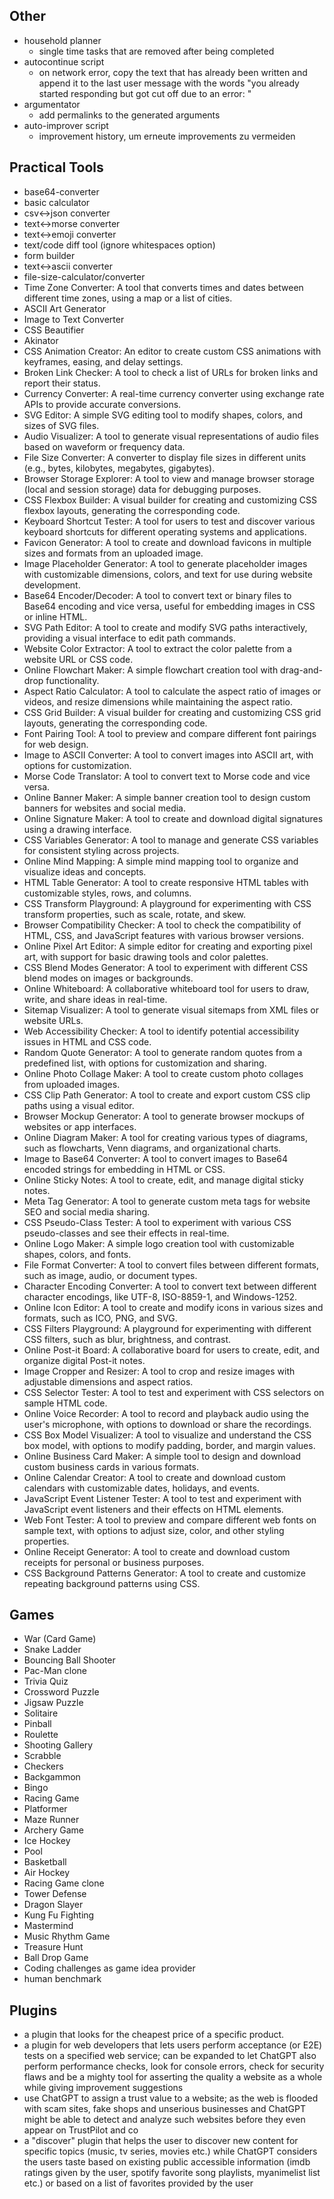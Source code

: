 ## Other
- household planner
  - single time tasks that are removed after being completed
- autocontinue script
  - on network error, copy the text that has already been written and append it to the last user message with the words "you already started responding but got cut off due to an error: <cutMessage>"
- argumentator
  - add permalinks to the generated arguments
- auto-improver script
  - improvement history, um erneute improvements zu vermeiden

## Practical Tools
- base64-converter
- basic calculator
- csv<->json converter
- text<->morse converter
- text<->emoji converter
- text/code diff tool (ignore whitespaces option)
- form builder
- text<->ascii converter
- file-size-calculator/converter
- Time Zone Converter: A tool that converts times and dates between different time zones, using a map or a list of cities.
- ASCII Art Generator
- Image to Text Converter
- CSS Beautifier
- Akinator
- CSS Animation Creator: An editor to create custom CSS animations with keyframes, easing, and delay settings.
- Broken Link Checker: A tool to check a list of URLs for broken links and report their status.
- Currency Converter: A real-time currency converter using exchange rate APIs to provide accurate conversions.
- SVG Editor: A simple SVG editing tool to modify shapes, colors, and sizes of SVG files.
- Audio Visualizer: A tool to generate visual representations of audio files based on waveform or frequency data.
- File Size Converter: A converter to display file sizes in different units (e.g., bytes, kilobytes, megabytes, gigabytes).
- Browser Storage Explorer: A tool to view and manage browser storage (local and session storage) data for debugging purposes.
- CSS Flexbox Builder: A visual builder for creating and customizing CSS flexbox layouts, generating the corresponding code.
- Keyboard Shortcut Tester: A tool for users to test and discover various keyboard shortcuts for different operating systems and applications.
- Favicon Generator: A tool to create and download favicons in multiple sizes and formats from an uploaded image.
- Image Placeholder Generator: A tool to generate placeholder images with customizable dimensions, colors, and text for use during website development.
- Base64 Encoder/Decoder: A tool to convert text or binary files to Base64 encoding and vice versa, useful for embedding images in CSS or inline HTML.
- SVG Path Editor: A tool to create and modify SVG paths interactively, providing a visual interface to edit path commands.
- Website Color Extractor: A tool to extract the color palette from a website URL or CSS code.
- Online Flowchart Maker: A simple flowchart creation tool with drag-and-drop functionality.
- Aspect Ratio Calculator: A tool to calculate the aspect ratio of images or videos, and resize dimensions while maintaining the aspect ratio.
- CSS Grid Builder: A visual builder for creating and customizing CSS grid layouts, generating the corresponding code.
- Font Pairing Tool: A tool to preview and compare different font pairings for web design.
- Image to ASCII Converter: A tool to convert images into ASCII art, with options for customization.
- Morse Code Translator: A tool to convert text to Morse code and vice versa.
- Online Banner Maker: A simple banner creation tool to design custom banners for websites and social media.
- Online Signature Maker: A tool to create and download digital signatures using a drawing interface.
- CSS Variables Generator: A tool to manage and generate CSS variables for consistent styling across projects.
- Online Mind Mapping: A simple mind mapping tool to organize and visualize ideas and concepts.
- HTML Table Generator: A tool to create responsive HTML tables with customizable styles, rows, and columns.
- CSS Transform Playground: A playground for experimenting with CSS transform properties, such as scale, rotate, and skew.
- Browser Compatibility Checker: A tool to check the compatibility of HTML, CSS, and JavaScript features with various browser versions.
- Online Pixel Art Editor: A simple editor for creating and exporting pixel art, with support for basic drawing tools and color palettes.
- CSS Blend Modes Generator: A tool to experiment with different CSS blend modes on images or backgrounds.
- Online Whiteboard: A collaborative whiteboard tool for users to draw, write, and share ideas in real-time.
- Sitemap Visualizer: A tool to generate visual sitemaps from XML files or website URLs.
- Web Accessibility Checker: A tool to identify potential accessibility issues in HTML and CSS code.
- Random Quote Generator: A tool to generate random quotes from a predefined list, with options for customization and sharing.
- Online Photo Collage Maker: A tool to create custom photo collages from uploaded images.
- CSS Clip Path Generator: A tool to create and export custom CSS clip paths using a visual editor.
- Browser Mockup Generator: A tool to generate browser mockups of websites or app interfaces.
- Online Diagram Maker: A tool for creating various types of diagrams, such as flowcharts, Venn diagrams, and organizational charts.
- Image to Base64 Converter: A tool to convert images to Base64 encoded strings for embedding in HTML or CSS.
- Online Sticky Notes: A tool to create, edit, and manage digital sticky notes.
- Meta Tag Generator: A tool to generate custom meta tags for website SEO and social media sharing.
- CSS Pseudo-Class Tester: A tool to experiment with various CSS pseudo-classes and see their effects in real-time.
- Online Logo Maker: A simple logo creation tool with customizable shapes, colors, and fonts.
- File Format Converter: A tool to convert files between different formats, such as image, audio, or document types.
- Character Encoding Converter: A tool to convert text between different character encodings, like UTF-8, ISO-8859-1, and Windows-1252.
- Online Icon Editor: A tool to create and modify icons in various sizes and formats, such as ICO, PNG, and SVG.
- CSS Filters Playground: A playground for experimenting with different CSS filters, such as blur, brightness, and contrast.
- Online Post-it Board: A collaborative board for users to create, edit, and organize digital Post-it notes.
- Image Cropper and Resizer: A tool to crop and resize images with adjustable dimensions and aspect ratios.
- CSS Selector Tester: A tool to test and experiment with CSS selectors on sample HTML code.
- Online Voice Recorder: A tool to record and playback audio using the user's microphone, with options to download or share the recordings.
- CSS Box Model Visualizer: A tool to visualize and understand the CSS box model, with options to modify padding, border, and margin values.
- Online Business Card Maker: A simple tool to design and download custom business cards in various formats.
- Online Calendar Creator: A tool to create and download custom calendars with customizable dates, holidays, and events.
- JavaScript Event Listener Tester: A tool to test and experiment with JavaScript event listeners and their effects on HTML elements.
- Web Font Tester: A tool to preview and compare different web fonts on sample text, with options to adjust size, color, and other styling properties.
- Online Receipt Generator: A tool to create and download custom receipts for personal or business purposes.
- CSS Background Patterns Generator: A tool to create and customize repeating background patterns using CSS.

## Games
- War (Card Game)
- Snake Ladder
- Bouncing Ball Shooter
- Pac-Man clone
- Trivia Quiz
- Crossword Puzzle
- Jigsaw Puzzle
- Solitaire
- Pinball
- Roulette
- Shooting Gallery
- Scrabble
- Checkers
- Backgammon
- Bingo
- Racing Game
- Platformer
- Maze Runner
- Archery Game
- Ice Hockey
- Pool
- Basketball
- Air Hockey
- Racing Game clone
- Tower Defense
- Dragon Slayer
- Kung Fu Fighting
- Mastermind
- Music Rhythm Game
- Treasure Hunt
- Ball Drop Game
- Coding challenges as game idea provider
- human benchmark


## Plugins
- a plugin that looks for the cheapest price of a specific product.
- a plugin for web developers that lets users perform acceptance (or E2E) tests on a specified web service; can be expanded to let ChatGPT also perform performance checks, look for console errors, check for security flaws and be a mighty tool for asserting the quality a website as a whole while giving improvement suggestions
- use ChatGPT to assign a trust value to a website; as the web is flooded with scam sites, fake shops and unserious businesses and ChatGPT might be able to detect and analyze such websites before they even appear on TrustPilot and co
- a "discover" plugin that helps the user to discover new content for specific topics (music, tv series, movies etc.) while ChatGPT considers the users taste based on existing public accessible information (imdb ratings given by the user, spotify favorite song playlists, myanimelist list etc.) or based on a list of favorites provided by the user